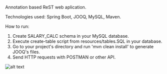 Annotation based ReST web aplication. 

Technologies used: Spring Boot, JOOQ, MySQL, Maven. 

How to run:
1. Create SALARY_CALC schema in your MySQL database.
2. Execute create-table script from resources/tables.SQL in your database.
3. Go to your project's directory and run 'mvn clean install' to generate JOOQ's files.
4. Send HTTP requests with POSTMAN or other API.

![alt text](https://image.ibb.co/ic9p9R/postman_Salary.png)

